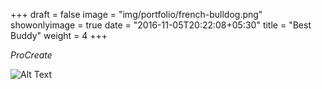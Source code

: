 +++
draft = false
image = "img/portfolio/french-bulldog.png"
showonlyimage = true
date = "2016-11-05T20:22:08+05:30"
title = "Best Buddy"
weight = 4
+++

*ProCreate*

![Alt Text](/img/portfolio/french-bulldog.png)